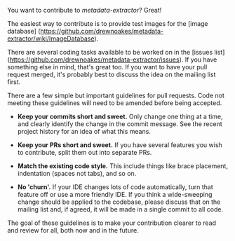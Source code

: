You want to contribute to _metadata-extractor_? Great!

The easiest way to contribute is to provide test images for the [image database]
(https://github.com/drewnoakes/metadata-extractor/wiki/ImageDatabase).

There are several coding tasks available to be worked on in the [issues list]
(https://github.com/drewnoakes/metadata-extractor/issues). If you have something
else in mind, that's great too. If you want to have your pull request merged,
it's probably best to discuss the idea on the mailing list first.

There are a few simple but important guidelines for pull requests. Code not meeting
these guidelines will need to be amended before being accepted.

* **Keep your commits short and sweet.** Only change one thing at a time, and clearly
  identify the change in the commit message. See the recent project history for an
  idea of what this means.

* **Keep your PRs short and sweet.** If you have several features you wish to contribute,
  split them out into separate PRs.

* **Match the existing code style.** This include things like brace placement, indentation
  (spaces not tabs), and so on.
  
* **No 'churn'.** If your IDE changes lots of code automatically, turn that feature off or
  use a more friendly IDE. If you think a wide-sweeping change should be applied to
  the codebase, please discuss that on the mailing list and, if agreed, it will be
  made in a single commit to all code.

The goal of these guidelines is to make your contribution clearer to read and review for
all, both now and in the future.
